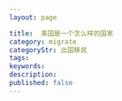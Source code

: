 ```yaml
---
layout: page

title:  美国是一个怎么样的国家
category: migrate
categoryStr: 出国移民
tags:   
keywords:
description:
published: false
---
```


